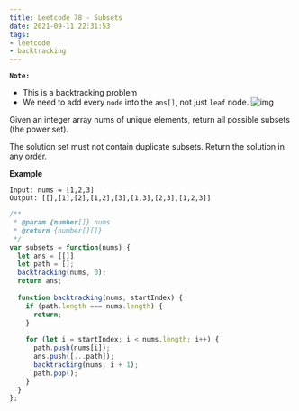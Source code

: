 ```yaml
---
title: Leetcode 78 - Subsets
date: 2021-09-11 22:31:53
tags:
- leetcode
- backtracking
---
```

**`Note:`**
- This is a backtracking problem
- We need to add every `node` into the `ans[]`, not just `leaf` node.
![img](https://img-blog.csdnimg.cn/202011232041348.png)

Given an integer array nums of unique elements, return all possible subsets (the power set).

The solution set must not contain duplicate subsets. Return the solution in any order.

**Example**
```
Input: nums = [1,2,3]
Output: [[],[1],[2],[1,2],[3],[1,3],[2,3],[1,2,3]]
```

```javascript
/**
 * @param {number[]} nums
 * @return {number[][]}
 */
var subsets = function(nums) {
  let ans = [[]]
  let path = [];
  backtracking(nums, 0);
  return ans;
  
  function backtracking(nums, startIndex) {
    if (path.length === nums.length) {
      return;
    }
    
    for (let i = startIndex; i < nums.length; i++) {
      path.push(nums[i]);
      ans.push([...path]);
      backtracking(nums, i + 1);
      path.pop();
    }
  }
};
```
